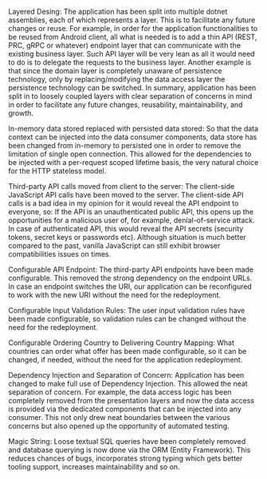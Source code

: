Layered Desing:
The application has been split into multiple dotnet assemblies, each of which represents a layer. This is to facilitate any future changes or reuse. For example, in order for the application functionalities to be reused from Android client, all what is needed is to add a thin API (REST, PRC, gRPC or whatever) endpoint layer that can communicate with the existing business layer. Such API layer will be very lean as all it would need to do is to delegate the requests to the business layer. Another example is that since the domain layer is completely unaware of persistence technology, only by replacing/modifying the data access layer the persistence technology can be switched. In summary, application has been split in to loosely coupled layers with clear separation of concerns in mind in order to facilitate any future changes, reusability, maintainability, and growth. 

In-memory data stored replaced with persisted data stored:
So that the data context can be injected into the data consumer components, data store has been changed from in-memory to persisted one in order to remove the limitation of single open connection. This allowed for the dependencies to be injected with a per-request scoped lifetime basis, the very natural choice for the HTTP stateless model. 

Third-party API calls moved from client to the server:
The client-side JavaScript API calls have been moved to the server. The client-side API calls is a bad idea in my opinion for it would reveal the API endpoint to everyone, so:
If the API is an unauthenticated public API, this opens up the opportunities for a malicious user of, for example, denial-of-service attack.
In case of authenticated API, this would reveal the API secrets (security tokens, secret keys or passwords etc).
Although situation is much better compared to the past, vanilla JavaScript can still exhibit browser compatibilities issues on times. 

Configurable API Endpoint:
The third-party API endpoints have been made configurable. This removed the strong dependency on the endpoint URLs. In case an endpoint switches the URI, our application can be reconfigured to work with the new URI without the need for the redeployment.

Configurable Input Validation Rules:
The user input validation rules have been made configurable, so validation rules can be changed without the need for the redeployment.

Configurable Ordering Country to Delivering Country Mapping:
What countries can order what offer has been made configurable, so it can be changed, if needed, without the need for the application redeployment. 

Dependency Injection and Separation of Concern:
Application has been changed to make full use of Dependency Injection. This allowed the neat separation of concern. For example, the data access logic has been completely removed from the presentation layers and now the data access is provided via the dedicated components that can be injected into any consumer. This not only drew neat boundaries between the various concerns but also opened up the opportunity of automated testing.

Magic String:
Loose textual SQL queries have been completely removed and database querying is now done via the ORM (Entity Framework). This reduces chances of bugs, incorporates strong typing which gets better tooling support, increases maintainability and so on.
